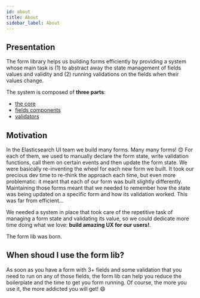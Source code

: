 ```yaml
---
id: about
title: About
sidebar_label: About
---
```


## Presentation

The form library helps us building forms efficiently by providing a system whose main task is (1) to abstract away the state management of fields values and validity and (2) running validations on the fields when their values change.  

The system is composed of **three parts**:

* [the core](../core/about)
* [fields components](../helpers/components)
* [validators](../helpers/validators)

## Motivation

In the Elasticsearch UI team we build many forms. Many many forms! :blush: For each of them, we used to manually declare the form state, write validation functions, call them on certain events and then update the form state. We were basically re-inventing the wheel for each new form we built. It took our precious dev time to re-think the approach each time, but even more problematic: it meant that each of our form was built slightly differently. Maintaining those forms meant that we needed to remember how the state was being updated on a specific form and how its validation worked. This was far from efficient...

We needed a system in place that took care of the repetitive task of managing a form state and validating its value, so we could dedicate more time doing what we love: **build amazing UX for our users!**.

The form lib was born.

## When shoud I use the form lib?

As soon as you have a form with 3+ fields and some validation that you need to run on any of those fields, the form lib can help you reduce the boilerplate and the time to get you form running. Of course, the more you use it, the more addicted you will get! :smile: 
